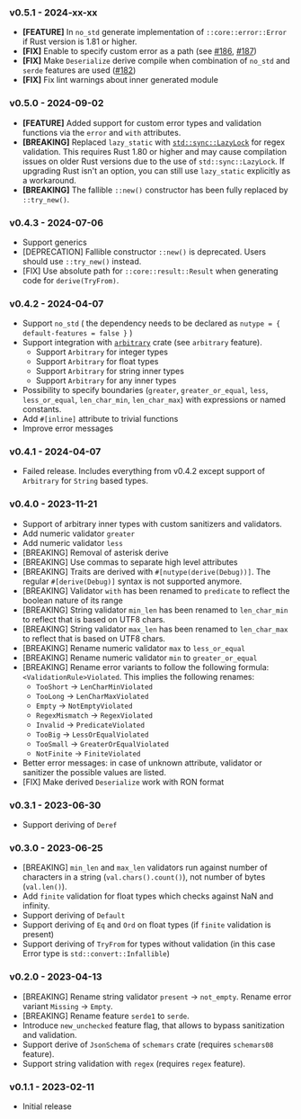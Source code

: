 ### v0.5.1 - 2024-xx-xx

* **[FEATURE]** In `no_std` generate implementation of `::core::error::Error` if Rust version is 1.81 or higher.
* **[FIX]** Enable to specify custom error as a path (see [#186](https://github.com/greyblake/nutype/issues/186), [#187](https://github.com/greyblake/nutype/pull/187))
* **[FIX]** Make `Deserialize` derive compile when combination of `no_std` and `serde` features are used ([#182](https://github.com/greyblake/nutype/issues/182))
* **[FIX]** Fix lint warnings about inner generated module

### v0.5.0 - 2024-09-02

- **[FEATURE]** Added support for custom error types and validation functions via the `error` and `with` attributes.
- **[BREAKING]** Replaced `lazy_static` with [`std::sync::LazyLock`](https://doc.rust-lang.org/stable/std/sync/struct.LazyLock.html) for regex validation. This requires Rust 1.80 or higher and may cause compilation issues on older Rust versions due to the use of `std::sync::LazyLock`. If upgrading Rust isn't an option, you can still use `lazy_static` explicitly as a workaround.
- **[BREAKING]** The fallible `::new()` constructor has been fully replaced by `::try_new()`.

### v0.4.3 - 2024-07-06

* Support generics
* [DEPRECATION] Fallible constructor `::new()` is deprecated. Users should use `::try_new()` instead.
* [FIX] Use absolute path for `::core::result::Result` when generating code for `derive(TryFrom)`.

### v0.4.2 - 2024-04-07

* Support `no_std` ( the dependency needs to be declared as `nutype = { default-features = false }` )
* Support integration with [`arbitrary`](https://crates.io/crates/arbitrary) crate (see `arbitrary` feature).
  * Support `Arbitrary` for integer types
  * Support `Arbitrary` for float types
  * Support `Arbitrary` for string inner types
  * Support `Arbitrary` for any inner types
* Possibility to specify boundaries (`greater`, `greater_or_equal`, `less`, `less_or_equal`, `len_char_min`, `len_char_max`) with expressions or named constants.
* Add `#[inline]` attribute to trivial functions
* Improve error messages

### v0.4.1 - 2024-04-07

* Failed release. Includes everything from v0.4.2 except support of `Arbitrary` for `String` based types.

### v0.4.0 - 2023-11-21
* Support of arbitrary inner types with custom sanitizers and validators.
* Add numeric validator `greater`
* Add numeric validator `less`
* [BREAKING] Removal of asterisk derive
* [BREAKING] Use commas to separate high level attributes
* [BREAKING] Traits are derived with `#[nutype(derive(Debug))]`. The regular `#[derive(Debug)]` syntax is not supported anymore.
* [BREAKING] Validator `with` has been renamed to `predicate` to reflect the boolean nature of its range
* [BREAKING] String validator `min_len` has been renamed to `len_char_min` to reflect that is based on UTF8 chars.
* [BREAKING] String validator `max_len` has been renamed to `len_char_max` to reflect that is based on UTF8 chars.
* [BREAKING] Rename numeric validator `max` to `less_or_equal`
* [BREAKING] Rename numeric validator `min` to `greater_or_equal`
* [BREAKING] Rename error variants to follow the following formula: `<ValidationRule>Violated`. This implies the following renames:
  * `TooShort` -> `LenCharMinViolated`
  * `TooLong` -> `LenCharMaxViolated`
  * `Empty` -> `NotEmptyViolated`
  * `RegexMismatch` -> `RegexViolated`
  * `Invalid` -> `PredicateViolated`
  * `TooBig` -> `LessOrEqualViolated`
  * `TooSmall` -> `GreaterOrEqualViolated`
  * `NotFinite` -> `FiniteViolated`
* Better error messages: in case of unknown attribute, validator or sanitizer the possible values are listed.
* [FIX] Make derived `Deserialize` work with RON format

### v0.3.1 - 2023-06-30
* Support deriving of `Deref`

### v0.3.0 - 2023-06-25
* [BREAKING] `min_len` and `max_len` validators run against number of characters in a string (`val.chars().count()`), not number of bytes (`val.len()`).
* Add `finite` validation for float types which checks against NaN and infinity.
* Support deriving of `Default`
* Support deriving of `Eq` and `Ord` on float types (if `finite` validation is present)
* Support deriving of `TryFrom` for types without validation (in this case Error type is `std::convert::Infallible`)

### v0.2.0 - 2023-04-13

* [BREAKING] Rename string validator `present` -> `not_empty`. Rename error variant `Missing` -> `Empty`.
* [BREAKING] Rename feature `serde1` to `serde`.
* Introduce `new_unchecked` feature flag, that allows to bypass sanitization and validation.
* Support derive of `JsonSchema` of `schemars` crate (requires `schemars08` feature).
* Support string validation with `regex` (requires `regex` feature).

### v0.1.1 - 2023-02-11
* Initial release
